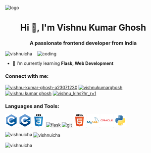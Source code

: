![logo](https://github.com/vishnuicha/vishnuicha/blob/main/bannwe.jpeg)
<h1 align="center">Hi 👋, I'm Vishnu Kumar Ghosh</h1>
<h3 align="center">A passionate frontend developer from India</h3>

<image align="right" alt="coding" width=400 src="https://media.tenor.com/p2eovClgAMoAAAAM/designer-coffee-break.gif">

<p align="left"> <img src="https://komarev.com/ghpvc/?username=vishnuicha&label=Profile%20views&color=0e75b6&style=flat" alt="vishnuicha" /> </p>

- 🌱 I’m currently learning **Flask, Web Development**

<h3 align="left">Connect with me:</h3>
<p align="left">
<a href="https://linkedin.com/in/vishnu-kumar-ghosh-a23071230" target="blank"><img align="center" src="https://raw.githubusercontent.com/rahuldkjain/github-profile-readme-generator/master/src/images/icons/Social/linked-in-alt.svg" alt="vishnu-kumar-ghosh-a23071230" height="30" width="40" /></a>
<a href="https://kaggle.com/vishnukumarghosh" target="blank"><img align="center" src="https://raw.githubusercontent.com/rahuldkjain/github-profile-readme-generator/master/src/images/icons/Social/kaggle.svg" alt="vishnukumarghosh" height="30" width="40" /></a>
<a href="https://fb.com/vishnu kumar ghosh" target="blank"><img align="center" src="https://raw.githubusercontent.com/rahuldkjain/github-profile-readme-generator/master/src/images/icons/Social/facebook.svg" alt="vishnu kumar ghosh" height="30" width="40" /></a>
<a href="https://www.hackerrank.com/vishnu_klhs?hr_r=1" target="blank"><img align="center" src="https://raw.githubusercontent.com/rahuldkjain/github-profile-readme-generator/master/src/images/icons/Social/hackerrank.svg" alt="vishnu_klhs?hr_r=1" height="30" width="40" /></a>
</p>

<h3 align="left">Languages and Tools:</h3>
<p align="left"> <a href="https://www.cprogramming.com/" target="_blank" rel="noreferrer"> <img src="https://raw.githubusercontent.com/devicons/devicon/master/icons/c/c-original.svg" alt="c" width="40" height="40"/> </a> <a href="https://www.w3schools.com/cpp/" target="_blank" rel="noreferrer"> <img src="https://raw.githubusercontent.com/devicons/devicon/master/icons/cplusplus/cplusplus-original.svg" alt="cplusplus" width="40" height="40"/> </a> <a href="https://www.w3schools.com/css/" target="_blank" rel="noreferrer"> <img src="https://raw.githubusercontent.com/devicons/devicon/master/icons/css3/css3-original-wordmark.svg" alt="css3" width="40" height="40"/> </a> <a href="https://flask.palletsprojects.com/" target="_blank" rel="noreferrer"> <img src="https://www.vectorlogo.zone/logos/pocoo_flask/pocoo_flask-icon.svg" alt="flask" width="40" height="40"/> </a> <a href="https://git-scm.com/" target="_blank" rel="noreferrer"> <img src="https://www.vectorlogo.zone/logos/git-scm/git-scm-icon.svg" alt="git" width="40" height="40"/> </a> <a href="https://www.w3.org/html/" target="_blank" rel="noreferrer"> <img src="https://raw.githubusercontent.com/devicons/devicon/master/icons/html5/html5-original-wordmark.svg" alt="html5" width="40" height="40"/> </a> <a href="https://www.mysql.com/" target="_blank" rel="noreferrer"> <img src="https://raw.githubusercontent.com/devicons/devicon/master/icons/mysql/mysql-original-wordmark.svg" alt="mysql" width="40" height="40"/> </a> <a href="https://www.oracle.com/" target="_blank" rel="noreferrer"> <img src="https://raw.githubusercontent.com/devicons/devicon/master/icons/oracle/oracle-original.svg" alt="oracle" width="40" height="40"/> </a> <a href="https://www.python.org" target="_blank" rel="noreferrer"> <img src="https://raw.githubusercontent.com/devicons/devicon/master/icons/python/python-original.svg" alt="python" width="40" height="40"/> </a> </p>

<p><img align="left" src="https://github-readme-stats.vercel.app/api/top-langs?username=vishnuicha&show_icons=true&locale=en&layout=compact" alt="vishnuicha" /></p>

<p>&nbsp;<img align="center" src="https://github-readme-stats.vercel.app/api?username=vishnuicha&show_icons=true&locale=en" alt="vishnuicha" /></p>

<p><img align="center" src="https://github-readme-streak-stats.herokuapp.com/?user=vishnuicha&" alt="vishnuicha" /></p>
